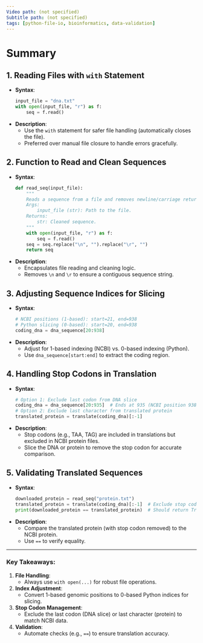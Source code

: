 ```yaml
---
Video path: (not specified)  
Subtitle path: (not specified)  
tags: [python-file-io, bioinformatics, data-validation]  
---
```


# Summary

## 1. **Reading Files with `with` Statement**  
   - **Syntax**:  
     ```python  
     input_file = "dna.txt"  
     with open(input_file, "r") as f:  
         seq = f.read()  
     ```  
   - **Description**:  
     - Use the `with` statement for safer file handling (automatically closes the file).  
     - Preferred over manual file closure to handle errors gracefully.  

## 2. **Function to Read and Clean Sequences**  
   - **Syntax**:  
     ```python  
     def read_seq(input_file):  
         """  
         Reads a sequence from a file and removes newline/carriage return characters.  
         Args:  
             input_file (str): Path to the file.  
         Returns:  
             str: Cleaned sequence.  
         """  
         with open(input_file, "r") as f:  
             seq = f.read()  
         seq = seq.replace("\n", "").replace("\r", "")  
         return seq  
     ```  
   - **Description**:  
     - Encapsulates file reading and cleaning logic.  
     - Removes `\n` and `\r` to ensure a contiguous sequence string.  

## 3. **Adjusting Sequence Indices for Slicing**  
   - **Syntax**:  
     ```python  
     # NCBI positions (1-based): start=21, end=938  
     # Python slicing (0-based): start=20, end=938  
     coding_dna = dna_sequence[20:938]  
     ```  
   - **Description**:  
     - Adjust for 1-based indexing (NCBI) vs. 0-based indexing (Python).  
     - Use `dna_sequence[start:end]` to extract the coding region.  

## 4. **Handling Stop Codons in Translation**  
   - **Syntax**:  
     ```python  
     # Option 1: Exclude last codon from DNA slice  
     coding_dna = dna_sequence[20:935]  # Ends at 935 (NCBI position 938 - 3)  
     # Option 2: Exclude last character from translated protein  
     translated_protein = translate(coding_dna)[:-1]  
     ```  
   - **Description**:  
     - Stop codons (e.g., TAA, TAG) are included in translations but excluded in NCBI protein files.  
     - Slice the DNA or protein to remove the stop codon for accurate comparison.  

## 5. **Validating Translated Sequences**  
   - **Syntax**:  
     ```python  
     downloaded_protein = read_seq("protein.txt")  
     translated_protein = translate(coding_dna)[:-1]  # Exclude stop codon  
     print(downloaded_protein == translated_protein)  # Should return True  
     ```  
   - **Description**:  
     - Compare the translated protein (with stop codon removed) to the NCBI protein.  
     - Use `==` to verify equality.  

---

### Key Takeaways:  
1. **File Handling**:  
   - Always use `with open(...)` for robust file operations.  
2. **Index Adjustment**:  
   - Convert 1-based genomic positions to 0-based Python indices for slicing.  
3. **Stop Codon Management**:  
   - Exclude the last codon (DNA slice) or last character (protein) to match NCBI data.  
4. **Validation**:  
   - Automate checks (e.g., `==`) to ensure translation accuracy.  